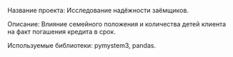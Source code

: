 Название проекта: Исследование надёжности заёмщиков.

Описание: Влияние семейного положения и количества детей клиента на факт погашения кредита в срок.

Используемые библиотеки: pymystem3, pandas.
